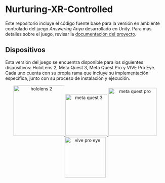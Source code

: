 # Nurturing-XR-Controlled
Este repositorio incluye el código fuente base para la versión en ambiente controlado del juego _Answering Anya_ desarrollado en Unity. Para más detalles sobre el juego, revisar la [documentación del proyecto](https://github.com/2024-10-XR-Thesis/.github/wiki).

## Dispositivos
Esta versión del juego se encuentra disponible para los siguientes dispositivos: HoloLens 2, Meta Quest 3, Meta Quest Pro y VIVE Pro Eye. Cada uno cuenta con su propia rama que incluye su implementación específica, junto con su proceso de instalación y ejecución.
<p align="center">
  <a href="https://github.com/2024-10-XR-Thesis/Nurturing-XR-Controlled/tree/HoloLens"> <img width="160" alt="hololens 2" title="HoloLens 2" src="https://github.com/2024-10-XR-Thesis/Nurturing-XR-Controlled/assets/69609680/68f5fe85-a824-4e03-8bbf-007e3f706dee"> </a>
  <a href="https://github.com/2024-10-XR-Thesis/Nurturing-XR-Controlled/tree/Meta"> <img width="132" alt="meta quest 3" title="Meta Quest 3" src="https://github.com/2024-10-XR-Thesis/Nurturing-XR-Controlled/assets/69609680/8a43b9d7-6751-49a9-938b-d1f2d8767c26"> </a>
  <a href="https://github.com/2024-10-XR-Thesis/Nurturing-XR-Controlled/tree/Meta"> <img width="152" alt="meta quest pro" title="Meta Quest Pro" src="https://github.com/2024-10-XR-Thesis/Nurturing-XR-Controlled/assets/69609680/ae6ac465-0986-46ce-bd55-5a1cd2e6623f"> </a>
  <a href="https://github.com/2024-10-XR-Thesis/Nurturing-XR-Controlled/tree/ViveProEye"> <img width="129" alt="vive pro eye" title="VIVE Pro Eye" src="https://github.com/2024-10-XR-Thesis/Nurturing-XR-Controlled/assets/69609680/210a73c7-518c-4200-b8dc-32292fcf714c"> </a>
</p>


